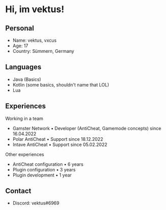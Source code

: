 # Hi, im vektus!

## Personal
- Name: vektus, vxcus
- Age: 17
- Country: Sümmern, Germany

## Languages 
- Java (Basics)
- Kotlin (some basics, shouldn't name that LOL)
- Lua 

## Experiences

Working in a team
- Gamster Network • Developer (AntiCheat, Gamemode concepts) since 16.04.2022
- Polar AntiCheat • Support since 18.12.2022
- Intave AntiCheat • Support since 05.02.2022

Other experiences
- AntiCheat configuration • 6 years
- Plugin configuration • 3 years
- Plugin development • 1 year

## Contact
- Discord: vektus#6969
